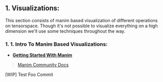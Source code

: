 ## 1. Visualizations:

This section consists of manim based visualization of different operations on tensorspace. 
Though it's not possible to visualize everything on a high dimension we'll use some techniques
throughout the way.

### 1. 1. Intro To Manim Based Visualizations:

- [**Getting Started With Manim**](./Mainm%20Visualization/Getting%20Started/README.md)



> [Manim Community Docs](https://www.manim.community/)


[WIP] Test Foo Commit